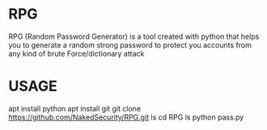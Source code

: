 # RPG
RPG (Random Password Generator) is a tool created with python that helps you to generate a random strong password to protect you accounts from any kind of brute Force/dictionary attack
# USAGE
apt install python
apt install git
git clone https://github.com/NakedSecurity/RPG.git
ls
cd RPG
ls
python pass.py

